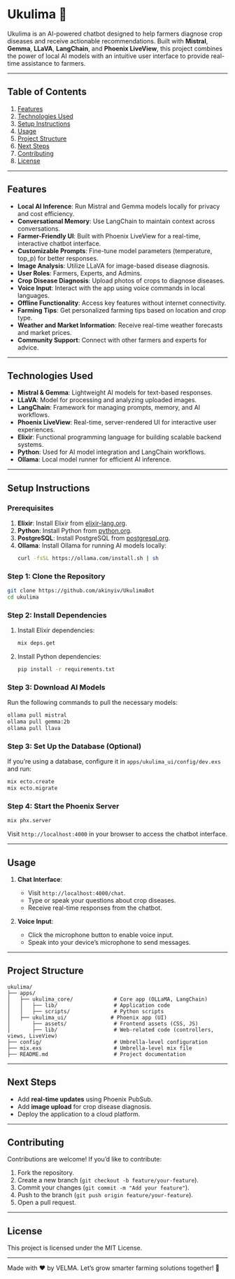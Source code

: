 # Ukulima 🌱

Ukulima is an AI-powered chatbot designed to help farmers diagnose crop diseases and receive actionable recommendations. Built with **Mistral**, **Gemma**, **LLaVA**, **LangChain**, and **Phoenix LiveView**, this project combines the power of local AI models with an intuitive user interface to provide real-time assistance to farmers.

---

## Table of Contents

1. [Features](#features)
2. [Technologies Used](#technologies-used)
3. [Setup Instructions](#setup-instructions)
4. [Usage](#usage)
5. [Project Structure](#project-structure)
6. [Next Steps](#next-steps)
7. [Contributing](#contributing)
8. [License](#license)

---

## Features

- **Local AI Inference**: Run Mistral and Gemma models locally for privacy and cost efficiency.
- **Conversational Memory**: Use LangChain to maintain context across conversations.
- **Farmer-Friendly UI**: Built with Phoenix LiveView for a real-time, interactive chatbot interface.
- **Customizable Prompts**: Fine-tune model parameters (temperature, top\_p) for better responses.
- **Image Analysis**: Utilize LLaVA for image-based disease diagnosis.
- **User Roles**: Farmers, Experts, and Admins.
- **Crop Disease Diagnosis**: Upload photos of crops to diagnose diseases.
- **Voice Input**: Interact with the app using voice commands in local languages.
- **Offline Functionality**: Access key features without internet connectivity.
- **Farming Tips**: Get personalized farming tips based on location and crop type.
- **Weather and Market Information**: Receive real-time weather forecasts and market prices.
- **Community Support**: Connect with other farmers and experts for advice.

---

## Technologies Used

- **Mistral & Gemma**: Lightweight AI models for text-based responses.
- **LLaVA**: Model for processing and analyzing uploaded images.
- **LangChain**: Framework for managing prompts, memory, and AI workflows.
- **Phoenix LiveView**: Real-time, server-rendered UI for interactive user experiences.
- **Elixir**: Functional programming language for building scalable backend systems.
- **Python**: Used for AI model integration and LangChain workflows.
- **Ollama**: Local model runner for efficient AI inference.

---

## Setup Instructions

### Prerequisites

1. **Elixir**: Install Elixir from [elixir-lang.org](https://elixir-lang.org/install.html).
2. **Python**: Install Python from [python.org](https://www.python.org/downloads/).
3. **PostgreSQL**: Install PostgreSQL from [postgresql.org](https://www.postgresql.org/download/).
4. **Ollama**: Install Ollama for running AI models locally:
   ```bash
   curl -fsSL https://ollama.com/install.sh | sh
   ```

### Step 1: Clone the Repository

```bash
git clone https://github.com/akinyiv/UkulimaBot
cd ukulima
```

### Step 2: Install Dependencies

1. Install Elixir dependencies:

   ```bash
   mix deps.get
   ```

2. Install Python dependencies:

   ```bash
   pip install -r requirements.txt
   ```

### Step 3: Download AI Models

Run the following commands to pull the necessary models:

```sh
ollama pull mistral
ollama pull gemma:2b
ollama pull llava
```

### Step 3: Set Up the Database (Optional)
If you’re using a database, configure it in `apps/ukulima_ui/config/dev.exs` and run:
```bash
mix ecto.create
mix ecto.migrate
```

### Step 4: Start the Phoenix Server
```bash
mix phx.server
```

Visit `http://localhost:4000` in your browser to access the chatbot interface.

---

## Usage
1. **Chat Interface**:
   - Visit `http://localhost:4000/chat`.
   - Type or speak your questions about crop diseases.
   - Receive real-time responses from the chatbot.

2. **Voice Input**:
   - Click the microphone button to enable voice input.
   - Speak into your device’s microphone to send messages.

---

## Project Structure
```
ukulima/
├── apps/
│   ├── ukulima_core/             # Core app (OLLaMA, LangChain)
│   │   ├── lib/                  # Application code
│   │   ├── scripts/              # Python scripts
│   ├── ukulima_ui/              # Phoenix app (UI)
│       ├── assets/               # Frontend assets (CSS, JS)
│       ├── lib/                  # Web-related code (controllers, views, LiveView)
├── config/                       # Umbrella-level configuration
├── mix.exs                       # Umbrella-level mix file
├── README.md                     # Project documentation
```

---

## Next Steps
- Add **real-time updates** using Phoenix PubSub.
- Add **image upload** for crop disease diagnosis.
- Deploy the application to a cloud platform.

---

## Contributing
Contributions are welcome! If you’d like to contribute:
1. Fork the repository.
2. Create a new branch (`git checkout -b feature/your-feature`).
3. Commit your changes (`git commit -m "Add your feature"`).
4. Push to the branch (`git push origin feature/your-feature`).
5. Open a pull request.

---

## License
This project is licensed under the MIT License.

---

Made with ❤️ by VELMA. Let’s grow smarter farming solutions together! 🌾